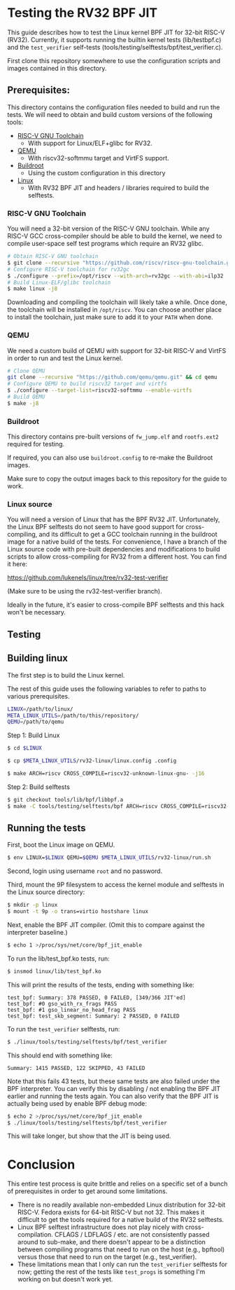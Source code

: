 
# Testing the RV32 BPF JIT

This guide describes how to test the Linux kernel
BPF JIT for 32-bit RISC-V (RV32).
Currently, it supports running the builtin kernel
tests (lib/testbpf.c) and the `test_verifier`
self-tests (tools/testing/selftests/bpf/test_verifier.c).

First clone this repository somewhere to use
the configuration scripts and images contained
in this directory.

## Prerequisites:

This directory contains the configuration files needed
to build and run the tests. We will need to obtain
and build custom versions of the following tools:

- [RISC-V GNU Toolchain]
  + With support for Linux/ELF+glibc for RV32.
- [QEMU]
  + With riscv32-softmmu target and VirtFS support.
- [Buildroot]
  + Using the custom configuration in this directory
- [Linux]
  + With RV32 BPF JIT and headers / libraries
    required to build the selftests.



### RISC-V GNU Toolchain

You will need a 32-bit version of the RISC-V GNU toolchain.
While any RISC-V GCC cross-compiler should
be able to build the kernel, we need to compile
user-space self test programs which require
an RV32 glibc.

```sh
# Obtain RISC-V GNU toolchain
$ git clone --recursive "https://github.com/riscv/riscv-gnu-toolchain.git" && cd riscv-gnu-toolchain
# Configure RISC-V toolchain for rv32gc
$ ./configure --prefix=/opt/riscv --with-arch=rv32gc --with-abi=ilp32
# Build Linux-ELF/glibc toolchain
$ make linux -j8
```

Downloading and compiling the toolchain will likely
take a while. Once done, the toolchain will be
installed in `/opt/riscv`. You can choose another
place to install the toolchain, just make sure
to add it to your `PATH` when done.

### QEMU

We need a custom build of QEMU with support for 32-bit
RISC-V and VirtFS in order to run and test the Linux kernel.

```sh
# Clone QEMU
git clone --recursive "https://github.com/qemu/qemu.git" && cd qemu
# Configure QEMU to build riscv32 target and virtfs
$ ./configure --target-list=riscv32-softmmu --enable-virtfs
# Build QEMU
$ make -j8
```

### Buildroot

This directory contains pre-built versions
of `fw_jump.elf` and `rootfs.ext2` required for testing.

If required, you can also use `buildroot.config` to
re-make the Buildroot images.

Make sure to copy the output images back to this repository
for the guide to work.

### Linux source

You will need a version of Linux that has the BPF RV32
JIT. Unfortunately, the Linux BPF selftests do not seem
to have good support for cross-compiling, and its difficult
to get a GCC toolchain running in the buildroot image for a
native build of the tests. For convenience, I have a branch
of the Linux source code with pre-built dependencies and
modifications to build scripts to allow cross-compiling
for RV32 from a different host. You can find it here:

https://github.com/lukenels/linux/tree/rv32-test-verifier

(Make sure to be using the rv32-test-verifier branch).

Ideally in the future, it's easier to cross-compile BPF
selftests and this hack won't be necessary.

## Testing

## Building linux

The first step is to build the Linux kernel.

The rest of this guide uses the following variables
to refer to paths to various prerequisites.

```sh
LINUX=/path/to/linux/
META_LINUX_UTILS=/path/to/this/repository/
QEMU=/path/to/qemu
```

Step 1: Build Linux

```sh
$ cd $LINUX

$ cp $META_LINUX_UTILS/rv32-linux/linux.config .config

$ make ARCH=riscv CROSS_COMPILE=riscv32-unknown-linux-gnu- -j16
```

Step 2: Build selftests

```sh
$ git checkout tools/lib/bpf/libbpf.a
$ make -C tools/testing/selftests/bpf ARCH=riscv CROSS_COMPILE=riscv32-unknown-linux-gnu- test_verifier
```

## Running the tests

First, boot the Linux image on QEMU.

```sh
$ env LINUX=$LINUX QEMU=$QEMU $META_LINUX_UTILS/rv32-linux/run.sh
```

Second, login using username `root` and no password.

Third, mount the 9P filesystem to access the kernel module and selftests
in the Linux source directory:

```sh
$ mkdir -p linux
$ mount -t 9p -o trans=virtio hostshare linux
```

Next, enable the BPF JIT compiler.
(Omit this to compare against the interpreter baseline.)

```sh
$ echo 1 >/proc/sys/net/core/bpf_jit_enable
```

To run the lib/test_bpf.ko tests, run:

```sh
$ insmod linux/lib/test_bpf.ko
```

This will print the results of the tests, ending with something like:

```
test_bpf: Summary: 378 PASSED, 0 FAILED, [349/366 JIT'ed]
test_bpf: #0 gso_with_rx_frags PASS
test_bpf: #1 gso_linear_no_head_frag PASS
test_bpf: test_skb_segment: Summary: 2 PASSED, 0 FAILED
```

To run the `test_verifier` selftests, run:

```sh
$ ./linux/tools/testing/selftests/bpf/test_verifier
```

This should end with something like:

```
Summary: 1415 PASSED, 122 SKIPPED, 43 FAILED
```

Note that this fails 43 tests, but these same tests are also failed
under the BPF interpreter. You can verify this by disabling / not
enabling the BPF JIT earlier and running the tests again. You can also
verify that the BPF JIT is actually being used by enable BPF debug mode:

```sh
$ echo 2 >/proc/sys/net/core/bpf_jit_enable
$ ./linux/tools/testing/selftests/bpf/test_verifier
```

This will take longer, but show that the JIT is being used.


# Conclusion

This entire test process is quite brittle and relies on
a specific set of a bunch of prerequisites in order to get around some
limitations.

- There is no readily available non-embedded Linux distribution
  for 32-bit RISC-V. Fedora exists for 64-bit RISC-V but not 32.
  This makes it difficult to get the tools
  required for a native build of the RV32 selftests.
- Linux BPF selftest infrastructure does not play nicely
  with cross-compilation. CFLAGS / LDFLAGS / etc. are not
  consistently passed around to sub-make, and there doesn't
  appear to be a distinction between compiling programs
  that need to run on the host (e.g., bpftool) versus
  those that need to run on the target (e.g., test_verifier).
- These limitations mean that I only can run the `test_verifier`
  selftests for now; getting the rest of the tests like `test_progs`
  is something I'm working on but doesn't work yet.

[buildroot]: https://github.com/buildroot/buildroot
[QEMU]: https://github.com/qemu/QEMU
[RISC-V GNU Toolchain]: https://github.com/riscv/riscv-gnu-toolchain
[Linux]: https://github.com/lukenels/linux/tree/rv32-test-verifier
